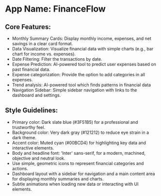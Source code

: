 # **App Name**: FinanceFlow

## Core Features:

- Monthly Summary Cards: Display monthly income, expenses, and net savings in a clear card format.
- Data Visualization: Visualize financial data with simple charts (e.g., bar chart for income vs. expenses).
- Date Filtering: Filter the transactions by date.
- Expense Prediction: AI-powered tool to predict user expenses based on past financial data.
- Expense categorization: Provide the option to add categories in all expenses.
- Trend analysis: AI-powered tool which finds patterns in financial data
- Navigation Sidebar: Simple sidebar navigation with links to the dashboard and settings.

## Style Guidelines:

- Primary color: Dark slate blue (#3F51B5) for a professional and trustworthy feel.
- Background color: Very dark gray (#121212) to reduce eye strain in a dark theme.
- Accent color: Muted cyan (#00BCD4) for highlighting key data and interactive elements.
- Body and headline font: 'Inter' sans-serif, for a modern, machined, objective and neutral look.
- Use simple, geometric icons to represent financial categories and actions.
- Dashboard layout with a sidebar for navigation and a main content area for displaying monthly summaries and charts.
- Subtle animations when loading new data or interacting with UI elements.